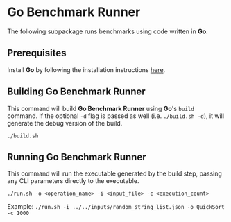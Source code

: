 # Go Benchmark Runner

The following subpackage runs benchmarks using code written in **Go**.

## Prerequisites

Install **Go** by following the installation instructions [here](https://go.dev/doc/install).

## Building Go Benchmark Runner

This command will build **Go Benchmark Runner** using **Go**'s `build` command. If the optional `-d` flag is passed as well (i.e. `./build.sh -d`), it will generate the debug version of the build.
```
./build.sh
```

## Running Go Benchmark Runner

This command will run the executable generated by the build step, passing any CLI parameters directly to the executable.
```
./run.sh -o <operation_name> -i <input_file> -c <execution_count>
```

Example: `./run.sh -i ../../inputs/random_string_list.json -o QuickSort -c 1000`